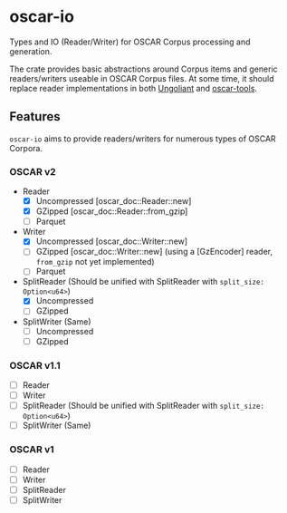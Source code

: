 # oscar-io
Types and IO (Reader/Writer) for OSCAR Corpus processing and generation.

The crate provides basic abstractions around Corpus items and generic readers/writers useable in OSCAR Corpus files.
At some time, it should replace reader implementations in both [Ungoliant](https://github.com/oscar-corpus/Ungoliant) and [oscar-tools](https://github.com/oscar-corpus/oscar-tools).


## Features

`oscar-io` aims to provide readers/writers for numerous types of OSCAR Corpora.


### OSCAR v2
- Reader 
    - [x] Uncompressed [oscar_doc::Reader::new]
    - [x] GZipped [oscar_doc::Reader::from_gzip]
    - [ ] Parquet
- Writer
    - [x] Uncompressed [oscar_doc::Writer::new]
    - [ ] GZipped [oscar_doc::Writer::new] (using a [GzEncoder] reader, `from_gzip` not yet implemented)
    - [ ] Parquet
- SplitReader (Should be unified with SplitReader with `split_size: Option<u64>`)
    - [x] Uncompressed
    - [ ] GZipped
- SplitWriter (Same)
    - [ ] Uncompressed
    - [ ] GZipped

### OSCAR v1.1
- [ ] Reader
- [ ] Writer
- [ ] SplitReader (Should be unified with SplitReader with `split_size: Option<u64>`)
- [ ] SplitWriter (Same)

### OSCAR v1
- [ ] Reader
- [ ] Writer
- [ ] SplitReader
- [ ] SplitWriter